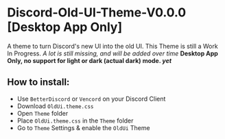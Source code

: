 # Discord-Old-UI-Theme-V0.0.0 [Desktop App Only]
A theme to turn Discord's new UI into the old UI. This Theme is still a Work In Progress. *A lot is still missing, and will be added over time*
__Desktop App Only, no support for light or dark (actual dark) mode. *yet*__


## How to install:
- Use `BetterDiscord` or `Vencord` on your Discord Client
- Download `OldUi.theme.css`
- Open `Theme` folder
- Place `OldUi.theme.css` in the `Theme` folder
- Go to `Theme` Settings & enable the `OldUi` Theme
